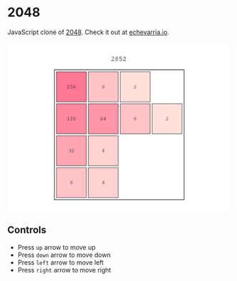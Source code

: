 # 2048
JavaScript clone of <a href="https://gabrielecirulli.github.io/2048/">2048</a>. Check it out at <a href="http://echevarria.io/code/2048/">echevarria.io</a>.

![](screenshot.png)

## Controls
- Press <code>up</code> arrow to move up
- Press <code>down</code> arrow to move down
- Press <code>left</code> arrow to move left
- Press <code>right</code> arrow to move right
